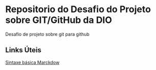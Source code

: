 # Repositorio do Desafio do Projeto sobre GIT/GitHub da DIO
Desafio de projeto sobre git para github

## Links Úteis
[Sintaxe básica Marckdow](https://www.markdownguide.org/)
